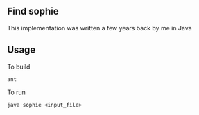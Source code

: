 ## Find sophie
This implementation was written a few years back by me in Java

## Usage
To build

`ant`

To run

`java sophie <input_file>`
